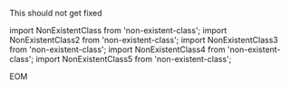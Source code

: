 This should not get fixed

<mitsu-write path="src/bad-file.ts" description="This will produce 5 TypeScript errors.">
import NonExistentClass from 'non-existent-class';
import NonExistentClass2 from 'non-existent-class';
import NonExistentClass3 from 'non-existent-class';
import NonExistentClass4 from 'non-existent-class';
import NonExistentClass5 from 'non-existent-class';
</mitsu-write>

EOM
